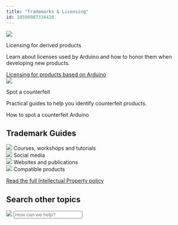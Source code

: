 ```yaml
---
title: "Trademarks & Licensing"
id: 10598087334428
---
```


<div class="info-wrapper">
  <div class="info-item">
    <img src="https://content.arduino.cc/assets/hc-booklet.svg">
    <p class="info-title ">Licensing for derived products</p>
    <p>
      Learn about licenses used by Arduino and how to honor them when developing
      new products.
    </p>
    <a class="link-chevron-right" href="https://support.arduino.cc/hc/en-us/articles/4415094490770-Licensing-for-products-based-on-Arduino">Licensing for products based on Arduino</a>
  </div>
  <div class="info-item">
    <img src="https://content.arduino.cc/assets/hc-cross.svg">
    <p class="info-title ">Spot a counterfeit</p>
    <p>Practical guides to help you identify counterfeit products.</p>
    <a class="link-chevron-right">How to spot a counterfeit Arduino</a>
  </div>
</div>
<h2 id="h_01HPS6B8G2CJ38N2NQCHKQSS9C" class="center hub">Trademark Guides</h2>
<div class="actions-wrapper">
  <div class="actions-item">
    <a id="keep" href="https://support.arduino.cc/hc/en-us/articles/13369290163740-Trademark-guide-for-courses-workshops-and-tutorials"></a>
    <img src="https://content.arduino.cc/assets/hc-booklet.svg">
    <span class="link-chevron-right">Courses, workshops and tutorials</span>
  </div>
  <div class="actions-item">
    <img src="https://content.arduino.cc/assets/hc-community.svg">
    <a id="keep" href="https://support.arduino.cc/hc/en-us/articles/4678810384540-Trademark-guide-for-social-media-content"></a>
    <span class="link-chevron-right">Social media</span>
  </div>
  <div class="actions-item actions-chevron">
    <img src="https://content.arduino.cc/assets/hc-devices.svg">
    <a id="keep" href="https://support.arduino.cc/hc/en-us/articles/13369309872028-Trademark-guide-for-websites-and-publications"></a>
    <span class="link-chevron-right">Websites and publications</span>
  </div>
  <div class="actions-item">
    <img src="https://content.arduino.cc/assets/hc-uno.svg">
    <a id="keep" href="https://support.arduino.cc/hc/en-us/articles/13369565907740-Trademark-guide-for-compatible-products"></a>
    <span class="link-chevron-right">Compatible products</span>
  </div>
</div>
<p class="center">
  <a class="link-chevron-right" href="https://www.arduino.cc/en/trademark">Read the full Intellectual Property policy</a>
</p>
<h2 id="h_01HPS6B8G2QF33VWG5K0HJP6SX" class="center hub">Search other topics</h2>
<div class="search">
  <form class="search search-full" role="search" data-search="" data-instant="true" autocomplete="off" action="/hc/en-us/search" accept-charset="UTF-8" method="get">
    <img class="search-icon" src="https://content.arduino.cc/assets/hc-search.svg">
    <input name="utf8" type="hidden" value="✓" autocomplete="off"><input id="query" role="combobox" type="search" name="query" placeholder="How can we help?" autocomplete="off" aria-label="Search" aria-autocomplete="both" aria-expanded="false" aria-owns="2a88cedd-5eb4-4ed7-bdf9-834d77880f1c">
  </form>
</div>
